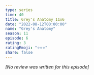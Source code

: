 ```yaml
---
type: series
time: 40
title: Grey's Anatomy 11x6
date: "2022-08-12T00:00:00"
name: "Grey's Anatomy"
season: 11
episode: 6
rating: 3
ratingEmoji: "⭐️⭐️⭐️"
share: false
---
```


*[No review was written for this episode]*
